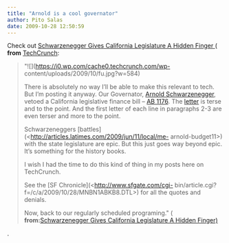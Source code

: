```yaml
---
title: "Arnold is a cool governator"
author: Pito Salas
date: 2009-10-28 12:50:59
---
```



Check out [Schwarzenegger Gives California Legislature A Hidden Finger
](<http://feedproxy.google.com/~r/Techcrunch/~3/4oTAz5xglu0/>)( **from**
[TechCrunch](<http://feeds.feedburner.com/Techcrunch>):

> "![](https://i0.wp.com/cache0.techcrunch.com/wp-
> content/uploads/2009/10/fu.jpg?w=584)
>
> There is absolutely no way I’ll be able to make this relevant to tech. But
> I’m posting it anyway. Our Governator, [Arnold
> Schwarzenegger](<http://en.wikipedia.org/wiki/Arnold_Schwarzenegger>),
> vetoed a California legislative finance bill – [AB
> 1176](<http://www.totalcapitol.com/?bill_id=9670>). The
> [letter](<http://www.totalcapitol.com/?bill_id=9670>) is terse and to the
> point. And the first letter of each line in paragraphs 2-3 are even terser
> and more to the point.
>
> Schwarzeneggers [battles](<http://articles.latimes.com/2009/jun/11/local/me-
> arnold-budget11>) with the state legislature are epic. But this just goes
> way beyond epic. It’s something for the history books.
>
> I wish I had the time to do this kind of thing in my posts here on
> TechCrunch.
>
> See the [SF Chronicle](<http://www.sfgate.com/cgi-
> bin/article.cgi?f=/c/a/2009/10/28/MNBN1ABKB8.DTL>) for all the quotes and
> denials.
>
> Now, back to our regularly scheduled programing." ( **from:**[Schwarzenegger
> Gives California Legislature A Hidden Finger)
> ](<http://feedproxy.google.com/~r/Techcrunch/~3/4oTAz5xglu0/>)

.


